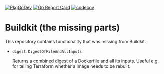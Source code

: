 [![PkgGoDev](https://img.shields.io/badge/go.dev-docs-007d9c?logo=go&logoColor=white)](https://pkg.go.dev/github.com/abergmeier/buildkit_ex)
[![Go Report Card](https://goreportcard.com/badge/github.com/abergmeier/buildkit_ex)](https://goreportcard.com/report/github.com/abergmeier/buildkit_ex)
[![codecov](https://codecov.io/gh/abergmeier/buildkit_ex/branch/main/graph/badge.svg)](https://codecov.io/gh/abergmeier/buildkit_ex)

# Buildkit (the missing parts)

This repository contains functionality that was missing from Buildkit.

- `digest.DigestOfFileAndAllInputs`

  Returns a combined digest of a Dockerfile and all its inputs. Useful e.g. for telling Terraform whether a
  image needs to be rebuilt.

